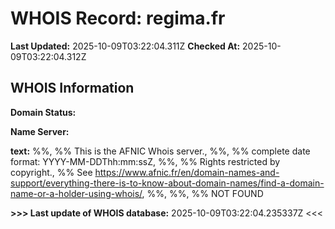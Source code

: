 # WHOIS Record: regima.fr

**Last Updated:** 2025-10-09T03:22:04.311Z
**Checked At:** 2025-10-09T03:22:04.312Z

## WHOIS Information

**Domain Status:** 

**Name Server:** 

**text:** %%, %% This is the AFNIC Whois server., %%, %% complete date format: YYYY-MM-DDThh:mm:ssZ, %%, %% Rights restricted by copyright., %% See https://www.afnic.fr/en/domain-names-and-support/everything-there-is-to-know-about-domain-names/find-a-domain-name-or-a-holder-using-whois/, %%, %%, %% NOT FOUND

**>>> Last update of WHOIS database:** 2025-10-09T03:22:04.235337Z <<<

